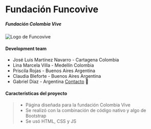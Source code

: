 # Fundación Funcovive
##### Fundación Colombia Vive

<img src="/assets/logo/funcovive2.ico" alt="Logo de Funcovive">

#### Development team
- José Luis Martínez Navarro - Cartagena Colombia  
- Lina Marcela Villa - Medellín Colombia
- Priscila Rojas - Buenos Aires Argentina
- Claudia Bleforte - Buenos Aires Argentina
- Gabriel Díaz - Argentina [Contacto](http://gabriel-arg.com) 🚀


#### Características del proyecto
> - Página diseñada para la fundación Colombia Vive
> - Se realizó con la combinación de código nativo y algo de Bootstrap
> - Se usó HTML, CSS y JS
